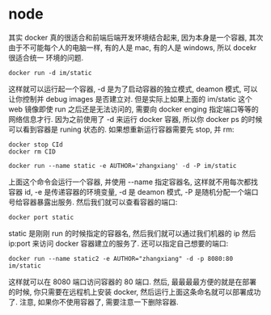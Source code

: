 # node

其实 docker 真的很适合和前端后端开发环境结合起来, 因为本身是一个容器, 其次由于不可能每个人的电脑一样, 有的人是 mac, 有的人是 windows, 所以 docekr 很适合统一
环境的问题.
```
docker run -d im/static
```
这样就可以运行起一个容器, -d 是为了启动容器的独立模式, deamon 模式, 可以让你控制并 debug images 是否建立对.
但是实际上如果上面的 im/static 这个 web 镜像即使 run 之后还是无法访问的, 需要向 docker enging 指定端口等等的网络信息才行.
因为之前使用了 -d 来运行 docker 容器, 所以你 docker ps 的时候可以看到容器是 runing 状态的.
如果想重新运行容器需要先 stop, 并 rm:
```
docker stop CId
docker rm CID
```
```
docker run --name static -e AUTHOR='zhangxiang' -d -P im/static 
```
上面这个命令会运行一个容器, 并使用 --name 指定容器名, 这样就不用每次都找容器 id, -e 是传递容器的环境变量, -d 是 deamon 模式, -P 是随机分配一个端口号给容器暴露出服务.
然后我们就可以查看容器的端口:
```
docker port static 
```
static 是刚刚 run 的时候指定的容器名, 然后我们就可以通过我们机器的 ip 然后 ip:port 来访问 docker 容器建立的服务了.
还可以指定自己想要的端口:
```
docker run --name static2 -e AUTHOR="zhangxiang" -d -p 8080:80 im/static
```
这样就可以在 8080 端口访问容器的 80 端口.
然后, 最最最最方便的就是在部署的时候, 你只需要在远程机上安装 docker, 然后运行上面这条命名就可以部署成功了.
注意, 如果你不使用容器了, 需要注意一下删除容器.